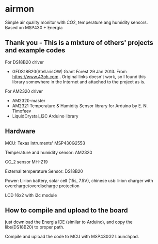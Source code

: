 # airmon
Simple air quality monitor with CO2, temperature ang humidity sensors. Based on MSP430 + Energia

## Thank you - This is a mixture of others' projects and example codes

For DS18B20 driver
- GFDS18B20(StellarisOW)  Grant Forest 29 Jan 2013. From https://www.43oh.com . Original links doesn't work, so I found this library somewhere in the Internet and attached to the project as is. 

For AM2320 driver
- AM2320-master
- AM2321 Temperature & Humidity Sensor library for Arduino by E. N. Timofeev
- LiquidCrystal_I2C Arduino library

## Hardware

MCU: Texas Intruments' MSP430G2553

Temperature and humidity sensor: AM2320

CO_2 sensor MH-Z19

External temperature Sensor: DS18B20

Power: Li-ion battery, solar cell (15s, 7.5V), chinese usb li-ion charger with overcharge/overdischarge protection

LCD 16x2 with i2c module

## How to compile and upload to the board

just download the Energia IDE (similar to Arduino), and copy the libs(DS18B20) to proper path.

Compile and upload the code to MCU with MSP430G2 Launchpad.

